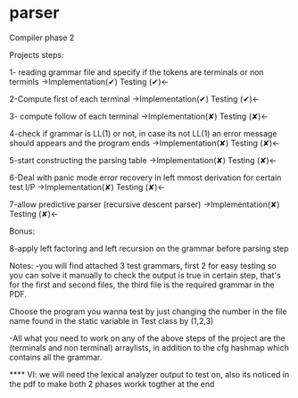 # parser
Compiler phase 2

Projects steps:

1- reading grammar file and specify if the tokens are terminals or non terminls ->Implementation(✔)     Testing (✔)<-

2-Compute first of each terminal ->Implementation(✔)     Testing (✔)<-

3- compute follow of each terminal ->Implementation(✘)     Testing (✘)<-

4-check if grammar is LL(1) or not, in case its not LL(1) an error message should appears and the program ends 
->Implementation(✘)     Testing (✘)<-

5-start constructing the parsing table ->Implementation(✘)     Testing (✘)<-

6-Deal with panic mode error recovery in left mmost derivation for certain test I/P ->Implementation(✘)     Testing (✘)<-

7-allow predictive parser (recursive descent parser) ->Implementation(✘)     Testing (✘)<-

Bonus:

8-apply left factoring and left recursion on the grammar before parsing step


Notes:
-you will find attached 3 test grammars,
first 2 for easy testing so you can solve it manually to check the output is true in certain step,
that's for the first and second files,
the third file is the required grammar in the PDF.

Choose the program you wanna test by just changing the number in the file name found in the static variable in Test class by (1,2,3)


-All what you need to work on any of the above steps of the project are
the (terminals and non terminal) arraylists,
in addition to the cfg
hashmap which contains all the grammar.

**** VI: we will need the lexical analyzer output to test on, also its noticed in the pdf to make both 2 phases workk togther at the end
